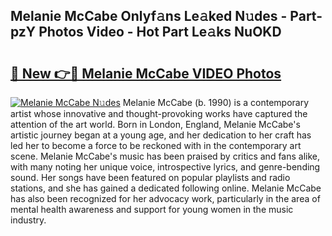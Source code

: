 ## Melanie McCabe Onlyf𝚊ns Le𝚊ked N𝚞des - Part-pzY Photos Video - Hot Part Le𝚊ks NuOKD

# <h2><a href="http://ab51912.deff.icu/?id=Melanie+McCabe">🔗 New 👉🔴 Melanie McCabe VIDEO Photos</a></h2>

[![Melanie McCabe N𝚞des](https://i.imgur.com/rIISA9y.gif)](http://ab51912.deff.icu/?id=Melanie+McCabe)
Melanie McCabe (b. 1990) is a contemporary artist whose innovative and thought-provoking works have captured the attention of the art world. Born in London, England, Melanie McCabe's artistic journey began at a young age, and her dedication to her craft has led her to become a force to be reckoned with in the contemporary art scene. Melanie McCabe's music has been praised by critics and fans alike, with many noting her unique voice, introspective lyrics, and genre-bending sound. Her songs have been featured on popular playlists and radio stations, and she has gained a dedicated following online. Melanie McCabe has also been recognized for her advocacy work, particularly in the area of mental health awareness and support for young women in the music industry.

